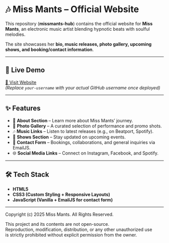 # 🎶 Miss Mants – Official Website

This repository (**missmants-hub**) contains the official website for **Miss Mants**, an electronic music artist blending hypnotic beats with soulful melodies.  

The site showcases her **bio, music releases, photo gallery, upcoming shows, and booking/contact information**.  

---

## 🚀 Live Demo  
[🔗 Visit Website](https://mariaigosheva.github.io/missmants-hub/)  
*(Replace `your-username` with your actual GitHub username once deployed)*  

---

## ✨ Features  
- 🎤 **About Section** – Learn more about Miss Mants’ journey.  
- 📸 **Photo Gallery** – A curated selection of performance and promo shots.  
- 🎶 **Music Links** – Listen to latest releases (e.g., on Beatport, Spotify).  
- 📅 **Shows Section** – Stay updated on upcoming events.  
- 📩 **Contact Form** – Bookings, collaborations, and general inquiries via EmailJS.  
- 🌐 **Social Media Links** – Connect on Instagram, Facebook, and Spotify.  

---

## 🛠️ Tech Stack  
- **HTML5**  
- **CSS3 (Custom Styling + Responsive Layouts)**  
- **JavaScript (Vanilla + EmailJS for contact form)**  

---

Copyright (c) 2025 Miss Mants. All Rights Reserved.

This project and its contents are not open-source.  
Reproduction, modification, distribution, or any other unauthorized use  
is strictly prohibited without explicit permission from the owner.
